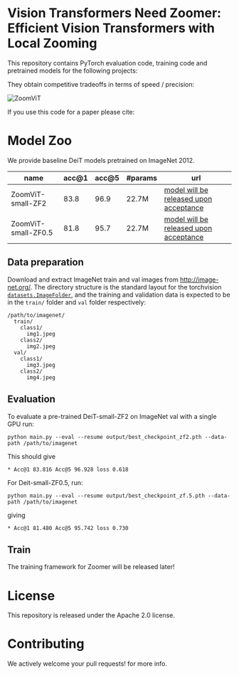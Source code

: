 # Vision Transformers Need Zoomer: Efficient Vision Transformers with Local Zooming

This repository contains PyTorch evaluation code, training code and pretrained models for the following projects:

They obtain competitive tradeoffs in terms of speed / precision:

![ZoomViT](.github/ZoomViT.png)

If you use this code for a paper please cite:



# Model Zoo

We provide baseline DeiT models pretrained on ImageNet 2012.

| name                                  | acc@1 | acc@5 | #params | url                    |
|---------------------------------------|-------|------|---------|------------------------|
| ZoomViT-small-ZF2                     | 83.8  | 96.9 | 22.7M   | [model will be released upon acceptance]() |
| ZoomViT-small-ZF0.5                   | 81.8  | 95.7 | 22.7M   | [model will be released upon acceptance]() |

## Data preparation

Download and extract ImageNet train and val images from http://image-net.org/.
The directory structure is the standard layout for the torchvision [`datasets.ImageFolder`](https://pytorch.org/docs/stable/torchvision/datasets.html#imagefolder), and the training and validation data is expected to be in the `train/` folder and `val` folder respectively:

```
/path/to/imagenet/
  train/
    class1/
      img1.jpeg
    class2/
      img2.jpeg
  val/
    class1/
      img3.jpeg
    class2/
      img4.jpeg
```

## Evaluation
To evaluate a pre-trained DeiT-small-ZF2 on ImageNet val with a single GPU run:
```
python main.py --eval --resume output/best_checkpoint_zf2.pth --data-path /path/to/imagenet
```
This should give
```
* Acc@1 83.816 Acc@5 96.928 loss 0.618
```

For Deit-small-ZF0.5, run:
```
python main.py --eval --resume output/best_checkpoint_zf.5.pth --data-path /path/to/imagenet
```
giving
```
* Acc@1 81.480 Acc@5 95.742 loss 0.730
```
## Train
The training framework for Zoomer will be released later!


# License
This repository is released under the Apache 2.0 license.

# Contributing
We actively welcome your pull requests!  for more info.
